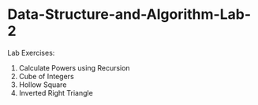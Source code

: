 # Data-Structure-and-Algorithm-Lab-2

Lab Exercises: 
1. Calculate Powers using Recursion
2. Cube of Integers
3. Hollow Square
4. Inverted Right Triangle
